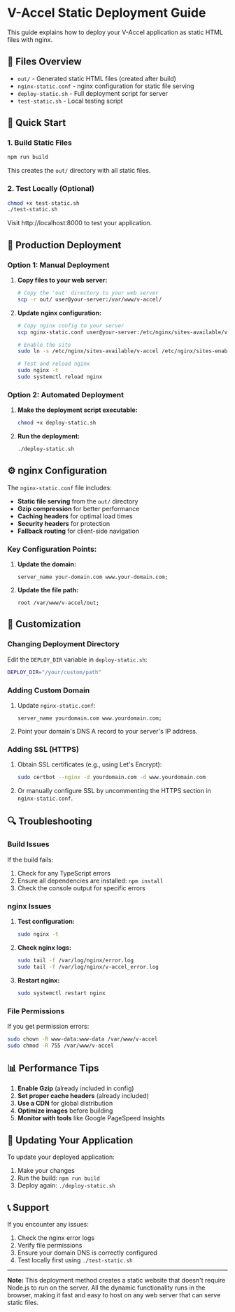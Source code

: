 # V-Accel Static Deployment Guide

This guide explains how to deploy your V-Accel application as static HTML files with nginx.

## 📁 Files Overview

- `out/` - Generated static HTML files (created after build)
- `nginx-static.conf` - nginx configuration for static file serving
- `deploy-static.sh` - Full deployment script for server
- `test-static.sh` - Local testing script

## 🚀 Quick Start

### 1. Build Static Files
```bash
npm run build
```

This creates the `out/` directory with all static files.

### 2. Test Locally (Optional)
```bash
chmod +x test-static.sh
./test-static.sh
```

Visit http://localhost:8000 to test your application.

## 🔧 Production Deployment

### Option 1: Manual Deployment

1. **Copy files to your web server:**
   ```bash
   # Copy the 'out' directory to your web server
   scp -r out/ user@your-server:/var/www/v-accel/
   ```

2. **Update nginx configuration:**
   ```bash
   # Copy nginx config to your server
   scp nginx-static.conf user@your-server:/etc/nginx/sites-available/v-accel
   
   # Enable the site
   sudo ln -s /etc/nginx/sites-available/v-accel /etc/nginx/sites-enabled/
   
   # Test and reload nginx
   sudo nginx -t
   sudo systemctl reload nginx
   ```

### Option 2: Automated Deployment

1. **Make the deployment script executable:**
   ```bash
   chmod +x deploy-static.sh
   ```

2. **Run the deployment:**
   ```bash
   ./deploy-static.sh
   ```

## ⚙️ nginx Configuration

The `nginx-static.conf` file includes:

- **Static file serving** from the `out/` directory
- **Gzip compression** for better performance
- **Caching headers** for optimal load times
- **Security headers** for protection
- **Fallback routing** for client-side navigation

### Key Configuration Points:

1. **Update the domain:**
   ```nginx
   server_name your-domain.com www.your-domain.com;
   ```

2. **Update the file path:**
   ```nginx
   root /var/www/v-accel/out;
   ```

## 📝 Customization

### Changing Deployment Directory

Edit the `DEPLOY_DIR` variable in `deploy-static.sh`:
```bash
DEPLOY_DIR="/your/custom/path"
```

### Adding Custom Domain

1. Update `nginx-static.conf`:
   ```nginx
   server_name yourdomain.com www.yourdomain.com;
   ```

2. Point your domain's DNS A record to your server's IP address.

### Adding SSL (HTTPS)

1. Obtain SSL certificates (e.g., using Let's Encrypt):
   ```bash
   sudo certbot --nginx -d yourdomain.com -d www.yourdomain.com
   ```

2. Or manually configure SSL by uncommenting the HTTPS section in `nginx-static.conf`.

## 🔍 Troubleshooting

### Build Issues

If the build fails:
1. Check for any TypeScript errors
2. Ensure all dependencies are installed: `npm install`
3. Check the console output for specific errors

### nginx Issues

1. **Test configuration:**
   ```bash
   sudo nginx -t
   ```

2. **Check nginx logs:**
   ```bash
   sudo tail -f /var/log/nginx/error.log
   sudo tail -f /var/log/nginx/v-accel_error.log
   ```

3. **Restart nginx:**
   ```bash
   sudo systemctl restart nginx
   ```

### File Permissions

If you get permission errors:
```bash
sudo chown -R www-data:www-data /var/www/v-accel
sudo chmod -R 755 /var/www/v-accel
```

## 📊 Performance Tips

1. **Enable Gzip** (already included in config)
2. **Set proper cache headers** (already included)
3. **Use a CDN** for global distribution
4. **Optimize images** before building
5. **Monitor with tools** like Google PageSpeed Insights

## 🔄 Updating Your Application

To update your deployed application:

1. Make your changes
2. Run the build: `npm run build`
3. Deploy again: `./deploy-static.sh`

## 📞 Support

If you encounter any issues:
1. Check the nginx error logs
2. Verify file permissions
3. Ensure your domain DNS is correctly configured
4. Test locally first using `./test-static.sh`

---

**Note:** This deployment method creates a static website that doesn't require Node.js to run on the server. All the dynamic functionality runs in the browser, making it fast and easy to host on any web server that can serve static files. 